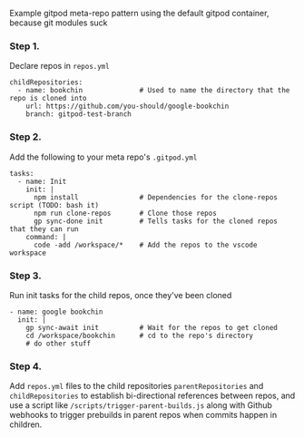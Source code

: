 Example gitpod meta-repo pattern using the default gitpod container, because git modules suck

### Step 1.
Declare repos in `repos.yml`
```
childRepositories:
  - name: bookchin              # Used to name the directory that the repo is cloned into
    url: https://github.com/you-should/google-bookchin
    branch: gitpod-test-branch
```

### Step 2.
Add the following to your meta repo's `.gitpod.yml`
```
tasks:
  - name: Init
    init: |
      npm install               # Dependencies for the clone-repos script (TODO: bash it)
      npm run clone-repos       # Clone those repos
      gp sync-done init         # Tells tasks for the cloned repos that they can run
    command: |
      code -add /workspace/*    # Add the repos to the vscode workspace
```

### Step 3.
Run init tasks for the child repos, once they've been cloned
```
- name: google bookchin
  init: |
    gp sync-await init          # Wait for the repos to get cloned
    cd /workspace/bookchin      # cd to the repo's directory
    # do other stuff
```

### Step 4.
Add `repos.yml` files to the child repositories `parentRepositories` and `childRepositories` to establish bi-directional references between repos, and use a script like `/scripts/trigger-parent-builds.js` along with Github webhooks to trigger prebuilds in parent repos when commits happen in children.

